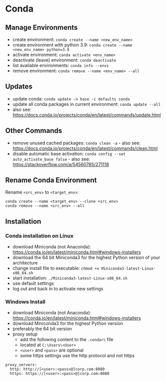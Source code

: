 # Conda

## Manage Environments

- create environment: `conda create --name <new_env_name>`
- create environment with python 3.9: `conda create --name <new_env_name> python=3.9`
- activate environment: `conda activate <env_name>`
- deactivate (leave) environment: `conda deactivate`
- list available environments: `conda info --envs`
- remove environment: `conda remove --name <env_name> --all`

## Updates

- update conda: `conda update -n base -c defaults conda`
- update all conda packages in current environment: `conda update --all`
- also see: <https://docs.conda.io/projects/conda/en/latest/commands/update.html>

## Other Commands

- remove unused cached packages: `conda clean -a` - also see: <https://docs.conda.io/projects/conda/en/latest/commands/clean.html>
- disable automatic base activation: `conda config --set auto_activate_base false` - also see: <https://stackoverflow.com/a/54560785/271118>

## Rename Conda Environment

Rename `<src_env>` to `<target_env>`:

```text
conda create --name <target_env> --clone <src_env>
conda remove --name <src_env> --all
```

## Installation

### Conda installation on Linux

- download Miniconda (not Anaconda): <https://conda.io/en/latest/miniconda.html#windows-installers>
- download the 64 bit Miniconda3 for the highest Python version of your architecture
- change install file to executable: `chmod +x Miniconda3-latest-Linux-x86_64.sh`
- start installation: `./Miniconda3-latest-Linux-x86_64.sh`
- use default settings
- log out and back in to activate new settings

### Windows Install

- download Miniconda (not Anaconda): <https://conda.io/en/latest/miniconda.html#windows-installers>
- download Miniconda3 for the highest Python version
- preferably the 64 bit version
- proxy setup
  - add the following content to the `.condarc` file
  - located at `C:\Users\<User>`
  - `<user>` and `<pass>` are optional
  - some https settings use the http protocol and not https

```text
proxy_servers:
  http: http://[<user>:<pass>@]corp.com:8080
  https: https://[<user>:<pass>@]corp.com:8080
```
